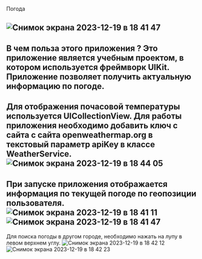 Погода

![Снимок экрана 2023-12-19 в 18 41 47](https://github.com/varshaver12/WeatherKhlestkin/assets/143330929/536f5e94-18fc-4488-9fea-1cfa9869fb95)
---
В чем польза этого приложения ?
Это приложение является учебным проектом, в котором используется фреймворк UIKit. Приложение позволяет получить актуальную информацию по погоде.
---
Для отображения почасовой температуры используется UICollectionView.
Для работы приложения необходимо добавить ключ с сайта  с сайта openweathermap.org в текстовый параметр apiKey в классе WeatherService. 
![Снимок экрана 2023-12-19 в 18 44 05](https://github.com/varshaver12/WeatherKhlestkin/assets/143330929/70f67bb0-8f19-4b46-8de6-ea74b7e26c89)
---
При запуске приложения отображается информация по текущей погоде по геопозиции пользователя.
![Снимок экрана 2023-12-19 в 18 41 11](https://github.com/varshaver12/WeatherKhlestkin/assets/143330929/5c08c066-1dd1-4f14-84df-77fc7a31d5a0)
![Снимок экрана 2023-12-19 в 18 41 47](https://github.com/varshaver12/WeatherKhlestkin/assets/143330929/0e0cd90f-449a-45a6-b713-f952fce4ca3a)
---
Для поиска погоды в другом городе, необходимо нажать на лупу в левом верхнем углу.
![Снимок экрана 2023-12-19 в 18 42 12](https://github.com/varshaver12/WeatherKhlestkin/assets/143330929/713f16e4-746e-4818-aefa-8d4ccbf8e133)
![Снимок экрана 2023-12-19 в 18 42 23](https://github.com/varshaver12/WeatherKhlestkin/assets/143330929/1a43fec1-6283-4ca2-9309-63d8c1426b65)




